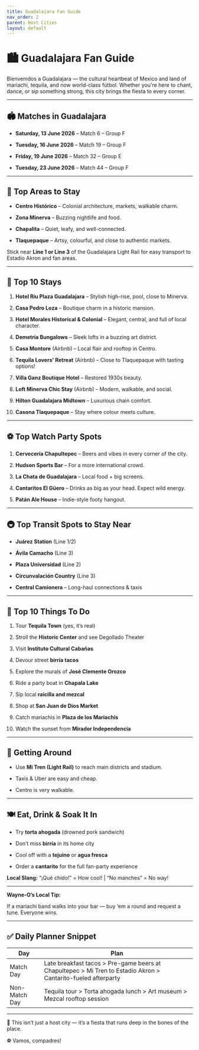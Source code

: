 ```yaml
---
title: Guadalajara Fan Guide
nav_order: 2
parent: Host Cities
layout: default
---
```


# 🏙️ Guadalajara Fan Guide

Bienvenidos a Guadalajara — the cultural heartbeat of Mexico and land of mariachi, tequila, and now world-class fútbol. Whether you're here to chant, dance, or sip something strong, this city brings the fiesta to every corner.

---

## **🏟️ Matches in Guadalajara**

- **Saturday, 13 June 2026** – Match 6 – Group F
    
- **Tuesday, 16 June 2026** – Match 19 – Group F
    
- **Friday, 19 June 2026** – Match 32 – Group E
    
- **Tuesday, 23 June 2026** – Match 44 – Group F
    

---

## **📍 Top Areas to Stay**

- **Centro Histórico** – Colonial architecture, markets, walkable charm.
    
- **Zona Minerva** – Buzzing nightlife and food.
    
- **Chapalita** – Quiet, leafy, and well-connected.
    
- **Tlaquepaque** – Artsy, colourful, and close to authentic markets.
    

Stick near **Line 1 or Line 3** of the Guadalajara Light Rail for easy transport to Estadio Akron and fan areas.

---

## **🏨 Top 10 Stays**

1. **Hotel Riu Plaza Guadalajara** – Stylish high-rise, pool, close to Minerva.
    
2. **Casa Pedro Loza** – Boutique charm in a historic mansion.
    
3. **Hotel Morales Historical & Colonial** – Elegant, central, and full of local character.
    
4. **Demetria Bungalows** – Sleek lofts in a buzzing art district.
    
5. **Casa Montore** (Airbnb) – Local flair and rooftop in Centro.
    
6. **Tequila Lovers’ Retreat** (Airbnb) – Close to Tlaquepaque with tasting options!
    
7. **Villa Ganz Boutique Hotel** – Restored 1930s beauty.
    
8. **Loft Minerva Chic Stay** (Airbnb) – Modern, walkable, and social.
    
9. **Hilton Guadalajara Midtown** – Luxurious chain comfort.
    
10. **Casona Tlaquepaque** – Stay where colour meets culture.
    

---

## **⚽ Top Watch Party Spots**

1. **Cervecería Chapultepec** – Beers and vibes in every corner of the city.
    
2. **Hudson Sports Bar** – For a more international crowd.
    
3. **La Chata de Guadalajara** – Local food + big screens.
    
4. **Cantaritos El Güero** – Drinks as big as your head. Expect wild energy.
    
5. **Patán Ale House** – Indie-style footy hangout.
    

---

## **🚇 Top Transit Spots to Stay Near**

- **Juárez Station** (Line 1/2)
    
- **Ávila Camacho** (Line 3)
    
- **Plaza Universidad** (Line 2)
    
- **Circunvalación Country** (Line 3)
    
- **Central Camionera** – Long-haul connections & taxis
    

---

## **🎯 Top 10 Things To Do**

1. Tour **Tequila Town** (yes, it’s real)
    
2. Stroll the **Historic Center** and see Degollado Theater
    
3. Visit **Instituto Cultural Cabañas**
    
4. Devour street **birria tacos**
    
5. Explore the murals of **José Clemente Orozco**
    
6. Ride a party boat in **Chapala Lake**
    
7. Sip local **raicilla and mezcal**
    
8. Shop at **San Juan de Dios Market**
    
9. Catch mariachis in **Plaza de los Mariachis**
    
10. Watch the sunset from **Mirador Independencia**
    

---

## **🧭 Getting Around**

- Use **Mi Tren (Light Rail)** to reach main districts and stadium.
    
- Taxis & Uber are easy and cheap.
    
- Centro is very walkable.
    

---

## **🍽️ Eat, Drink & Soak It In**

- Try **torta ahogada** (drowned pork sandwich)
    
- Don’t miss **birria** in its home city
    
- Cool off with a **tejuino** or **agua fresca**
    
- Order a **cantarito** for the full fan-party experience
    

**Local Slang:** “¡Qué chido!” = How cool! | “No manches” = No way!

---

**Wayne-O’s Local Tip:**

If a mariachi band walks into your bar — buy ‘em a round and request a tune. Everyone wins.

---

## **✅ Daily Planner Snippet**

|**Day**|**Plan**|
|---|---|
|Match Day|Late breakfast tacos > Pre-game beers at Chapultepec > Mi Tren to Estadio Akron > Cantarito-fueled afterparty|
|Non-Match Day|Tequila tour > Torta ahogada lunch > Art museum > Mezcal rooftop session|

---

💃 This isn’t just a host city — it’s a fiesta that runs deep in the bones of the place.

⚽ Vamos, compadres!